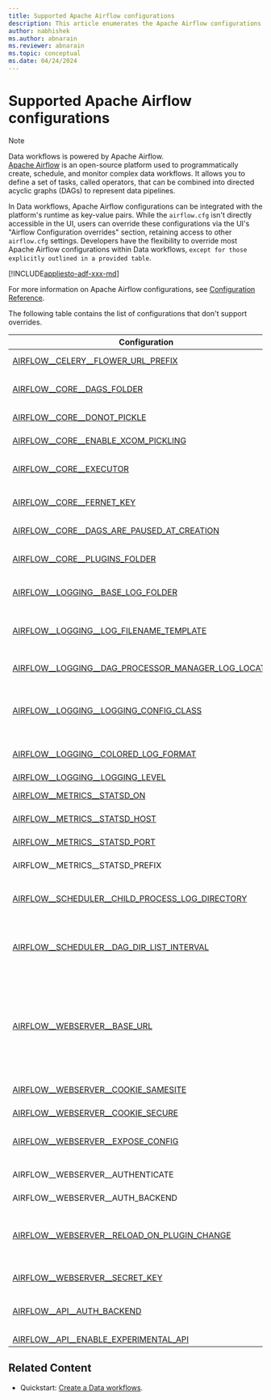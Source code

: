 ```yaml
---
title: Supported Apache Airflow configurations
description: This article enumerates the Apache Airflow configurations supported by the Data workflows.
author: nabhishek
ms.author: abnarain
ms.reviewer: abnarain
ms.topic: conceptual
ms.date: 04/24/2024
---
```


# Supported Apache Airflow configurations

> [!NOTE]
> Data workflows is powered by Apache Airflow. </br> [Apache Airflow](https://airflow.apache.org/) is an open-source platform used to programmatically create, schedule, and monitor complex data workflows. It allows you to define a set of tasks, called operators, that can be combined into directed acyclic graphs (DAGs) to represent data pipelines.

In Data workflows, Apache Airflow configurations can be integrated with the platform's runtime as key-value pairs. While the `airflow.cfg` isn't directly accessible in the UI, users can override these configurations via the UI's "Airflow Configuration overrides" section, retaining access to other `airflow.cfg` settings. Developers have the flexibility to override most Apache Airflow configurations within Data workflows, `except for those explicitly outlined in a provided table`.

[!INCLUDE[appliesto-adf-xxx-md](includes/appliesto-adf-xxx-md.md)]

For more information on Apache Airflow configurations, see [Configuration Reference](https://airflow.apache.org/docs/apache-airflow/stable/configurations-ref.html).

The following table contains the list of configurations that don't support overrides.

|Configuration  |Description  | Default value
|---------|---------|------|
|[AIRFLOW__CELERY__FLOWER_URL_PREFIX](https://airflow.apache.org/docs/apache-airflow-providers-celery/stable/configurations-ref.html#flower-url-prefix) |The root URL for Flower. |"" |
|[AIRFLOW__CORE__DAGS_FOLDER](https://airflow.apache.org/docs/apache-airflow/stable/configurations-ref.html#dags-folder) |The path of the folder where Airflow pipelines live.|AIRFLOW_DAGS_FOLDER |
|[AIRFLOW__CORE__DONOT_PICKLE](https://airflow.apache.org/docs/apache-airflow/stable/configurations-ref.html#donot-pickle) |Whether to disable pickling DAGs. |False |
|[AIRFLOW__CORE__ENABLE_XCOM_PICKLING](https://airflow.apache.org/docs/apache-airflow/stable/configurations-ref.html#enable-xcom-pickling) |Whether to enable pickling for xcom. |False |
|[AIRFLOW__CORE__EXECUTOR](https://airflow.apache.org/docs/apache-airflow/stable/configurations-ref.html#executor) |The executor class that Airflow should use. |CeleryExecutor |
|[AIRFLOW__CORE__FERNET_KEY](https://airflow.apache.org/docs/apache-airflow/stable/configurations-ref.html#fernet-key) |Secret key to save connection passwords in the database. |AIRFLOW_FERNET_KEY |
|[AIRFLOW__CORE__DAGS_ARE_PAUSED_AT_CREATION](https://airflow.apache.org/docs/apache-airflow/stable/configurations-ref.html#dags-are-paused-at-creation) |Are DAGs paused by default at creation? |False |
|[AIRFLOW__CORE__PLUGINS_FOLDER](https://airflow.apache.org/docs/apache-airflow/stable/configurations-ref.html#plugins-folder) |Path to the folder that contains Airflow plugins. |AIRFLOW_PLUGINS_FOLDER |
|[AIRFLOW__LOGGING__BASE_LOG_FOLDER](https://airflow.apache.org/docs/apache-airflow/stable/configurations-ref.html#base-log-folder) |The folder where Airflow should store its log files.|/opt/airflow/logs |
|[AIRFLOW__LOGGING__LOG_FILENAME_TEMPLATE](https://airflow.apache.org/docs/apache-airflow/stable/configurations-ref.html#log-filename-template) |Formatting for how Airflow generates file names or paths for each task run. |{{ ti.dag_id }}/{{ ti.task_id }}/{{ ts }}/{{ try_number }}.log |
|[AIRFLOW__LOGGING__DAG_PROCESSOR_MANAGER_LOG_LOCATION](https://airflow.apache.org/docs/apache-airflow/stable/configurations-ref.html#dag-processor-manager-log-location) |Full path of the `dag_processor_manager` log file. |/opt/airflow/logs/dag_processor_manager/dag_processor_manager.log |
|[AIRFLOW__LOGGING__LOGGING_CONFIG_CLASS](https://airflow.apache.org/docs/apache-airflow/stable/configurations-ref.html#logging-config-class) |Logging config class specifies the logging configuration. This class has to be on the Python class path. |log_config.LOGGING_CONFIG |
|[AIRFLOW__LOGGING__COLORED_LOG_FORMAT](https://airflow.apache.org/docs/apache-airflow/stable/configurations-ref.html#colored-log-format) |Log format for when Colored logs is enabled. |[%(asctime)s] {{%(filename)s:%(lineno)d}} %(levelname)s - %(message)s |
|[AIRFLOW__LOGGING__LOGGING_LEVEL](https://airflow.apache.org/docs/apache-airflow/stable/configurations-ref.html#logging-level) |Logging level. |INFO |
|[AIRFLOW__METRICS__STATSD_ON](https://airflow.apache.org/docs/apache-airflow/stable/configurations-ref.html#statsd-on) |Enables sending metrics to StatsD. |True |
|[AIRFLOW__METRICS__STATSD_HOST](https://airflow.apache.org/docs/apache-airflow/stable/configurations-ref.html#statsd-host) |Hostname of the StatsD server. |geneva-services |
|[AIRFLOW__METRICS__STATSD_PORT](https://airflow.apache.org/docs/apache-airflow/stable/configurations-ref.html#statsd-port) |Port number of the StatsD server. |8125 |
|AIRFLOW__METRICS__STATSD_PREFIX |Prefix for all Airflow metrics sent to StatsD. |AirflowMetrics|
|[AIRFLOW__SCHEDULER__CHILD_PROCESS_LOG_DIRECTORY](https://airflow.apache.org/docs/apache-airflow/stable/configurations-ref.html#child-process-log-directory) |Path of the directory where the Airflow scheduler writes its child process logs. |/opt/airflow/logs/scheduler |
|[AIRFLOW__SCHEDULER__DAG_DIR_LIST_INTERVAL](https://airflow.apache.org/docs/apache-airflow/stable/configurations-ref.html#dag-dir-list-interval) |How often (in seconds) to scan the DAGs' directory for new files. Default to 5 minutes. |5|
|[AIRFLOW__WEBSERVER__BASE_URL](https://airflow.apache.org/docs/apache-airflow/stable/configurations-ref.html#webserver) |The base URL of your website because Airflow can't guess what domain or cname you're using. This URL is used in automated emails that Airflow sends to point links to the right web server. |https://localhost:8080 |
|[AIRFLOW__WEBSERVER__COOKIE_SAMESITE](https://airflow.apache.org/docs/apache-airflow/stable/configurations-ref.html#cookie-samesite) |Set samesite policy on session cookie. |None |
|[AIRFLOW__WEBSERVER__COOKIE_SECURE](https://airflow.apache.org/docs/apache-airflow/stable/configurations-ref.html#cookie-secure) |Set secure flag on session cookie. |True |
|[AIRFLOW__WEBSERVER__EXPOSE_CONFIG](https://airflow.apache.org/docs/apache-airflow/stable/configurations-ref.html#expose-config) |Expose the configuration file in the web server. |False |
|AIRFLOW__WEBSERVER__AUTHENTICATE |Authenticate user to sign in to the Airflow UI. |True |
|AIRFLOW__WEBSERVER__AUTH_BACKEND ||airflow.api.auth.backend.basic_auth |
|[AIRFLOW__WEBSERVER__RELOAD_ON_PLUGIN_CHANGE](https://airflow.apache.org/docs/apache-airflow/stable/configurations-ref.html#reload-on-plugin-change) |If set to True, Airflow tracks files in the `plugins_folder` directory. When it detects changes, then reload the gunicorn. |True |
|[AIRFLOW__WEBSERVER__SECRET_KEY](https://airflow.apache.org/docs/apache-airflow/stable/configurations-ref.html#secret-key) |Secret key used to run your flask app. |AIRFLOW_FERNET_KEY |
|[AIRFLOW__API__AUTH_BACKEND](https://airflow.apache.org/docs/apache-airflow/stable/configurations-ref.html#auth-backends) |Comma-separated list of auth backends to authenticate users of the API. |airflow.api.auth.backend.basic_auth |
|[AIRFLOW__API__ENABLE_EXPERIMENTAL_API](https://airflow.apache.org/docs/apache-airflow/stable/configurations-ref.html#enable-experimental-api) ||True |

## Related Content

* Quickstart: [Create a Data workflows](../data-factory/create-data-workflows.md).